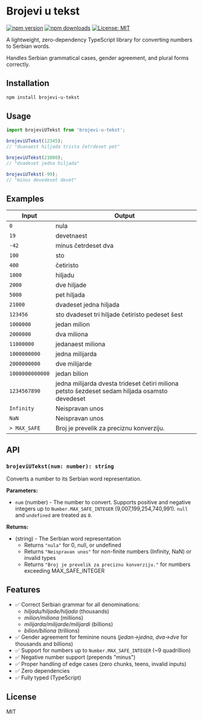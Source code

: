 # Brojevi u tekst

[![npm version](https://img.shields.io/npm/v/brojevi-u-tekst.svg)](https://www.npmjs.com/package/brojevi-u-tekst)
[![npm downloads](https://img.shields.io/npm/dm/brojevi-u-tekst.svg)](https://www.npmjs.com/package/brojevi-u-tekst)
[![License: MIT](https://img.shields.io/badge/License-MIT-blue.svg)](LICENSE.md)

A lightweight, zero-dependency TypeScript library for converting numbers to Serbian words.

Handles Serbian grammatical cases, gender agreement, and plural forms correctly.

## Installation

```bash
npm install brojevi-u-tekst
```

## Usage

```typescript
import brojeviUTekst from 'brojevi-u-tekst';

brojeviUTekst(12345);
// "dvanaest hiljada trista četrdeset pet"

brojeviUTekst(21000);
// "dvadeset jedna hiljada"

brojeviUTekst(-99);
// "minus devedeset devet"
```

## Examples

| Input           | Output                                                                                         |
| --------------- | ---------------------------------------------------------------------------------------------- |
| `0`             | nula                                                                                           |
| `19`            | devetnaest                                                                                     |
| `-42`           | minus četrdeset dva                                                                            |
| `100`           | sto                                                                                            |
| `400`           | četiristo                                                                                      |
| `1000`          | hiljadu                                                                                        |
| `2000`          | dve hiljade                                                                                    |
| `5000`          | pet hiljada                                                                                    |
| `21000`         | dvadeset jedna hiljada                                                                         |
| `123456`        | sto dvadeset tri hiljade četiristo pedeset šest                                                |
| `1000000`       | jedan milion                                                                                   |
| `2000000`       | dva miliona                                                                                    |
| `11000000`      | jedanaest miliona                                                                              |
| `1000000000`    | jedna milijarda                                                                                |
| `2000000000`    | dve milijarde                                                                                  |
| `1000000000000` | jedan bilion                                                                                   |
| `1234567890`    | jedna milijarda dvesta trideset četiri miliona petsto šezdeset sedam hiljada osamsto devedeset |
| `Infinity`      | Neispravan unos                                                                                |
| `NaN`           | Neispravan unos                                                                                |
| `> MAX_SAFE`    | Broj je prevelik za preciznu konverziju.                                                       |

## API

### `brojeviUTekst(num: number): string`

Converts a number to its Serbian word representation.

**Parameters:**

- `num` (number) - The number to convert. Supports positive and negative integers up to `Number.MAX_SAFE_INTEGER` (9,007,199,254,740,991). `null` and `undefined` are treated as `0`.

**Returns:**

- (string) - The Serbian word representation
  - Returns `"nula"` for 0, null, or undefined
  - Returns `"Neispravan unos"` for non-finite numbers (Infinity, NaN) or invalid types
  - Returns `"Broj je prevelik za preciznu konverziju."` for numbers exceeding MAX_SAFE_INTEGER

## Features

- ✅ Correct Serbian grammar for all denominations:
  - _hiljadu/hiljade/hiljada_ (thousands)
  - _milion/miliona_ (millions)
  - _milijarda/milijarde/milijardi_ (billions)
  - _bilion/biliona_ (trillions)
- ✅ Gender agreement for feminine nouns (_jedan→jedna_, _dva→dve_ for thousands and billions)
- ✅ Support for numbers up to `Number.MAX_SAFE_INTEGER` (~9 quadrillion)
- ✅ Negative number support (prepends "minus")
- ✅ Proper handling of edge cases (zero chunks, teens, invalid inputs)
- ✅ Zero dependencies
- ✅ Fully typed (TypeScript)

## License

MIT
